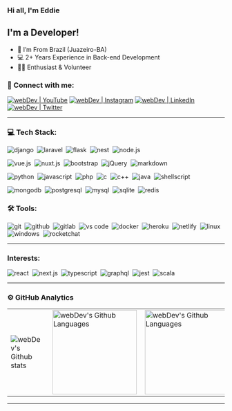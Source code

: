 ### Hi all, I'm Eddie

## I'm a Developer!

- 📍 I’m From Brazil (Juazeiro-BA)
- 💻 2+ Years Experience in Back-end Development
- 👨‍💻 Enthusiast & Volunteer

### 🤝 Connect with me:

[<img alt="webDev | YouTube" src="https://img.shields.io/badge/youtube-FF0000.svg?&style=for-the-badge&logo=youtube&logoColor=white" />][youtube]
[<img alt="webDev | Instagram" src="https://img.shields.io/badge/instagram-E4405F.svg?&style=for-the-badge&logo=instagram&logoColor=white" />][instagram]
[<img alt="webDev | LinkedIn" src="https://img.shields.io/badge/linkedin-0077B5.svg?&style=for-the-badge&logo=linkedin&logoColor=white" />][linkedin]
[<img alt="webDev | Twitter" src="https://img.shields.io/badge/twitter-1DA1F2.svg?&style=for-the-badge&logo=twitter&logoColor=white" />][twitter]


---

### 💻 Tech Stack:

<img alt="django" src="https://img.shields.io/badge/Django-092E20?style=for-the-badge&logo=django&logoColor=white" />&nbsp;
<img alt="laravel" src="https://img.shields.io/badge/Laravel-FF2D20?style=for-the-badge&logo=laravel&logoColor=white" />&nbsp;
<img alt="flask" src="https://img.shields.io/badge/Flask-000000?style=for-the-badge&logo=flask&logoColor=white" />&nbsp;
<img alt="nest" src="https://img.shields.io/badge/nestjs-%23E0234E.svg?style=for-the-badge&logo=nestjs&logoColor=white" />&nbsp;
<img alt="node.js" src="https://img.shields.io/badge/node.js-90C53F.svg?&style=for-the-badge&logo=node.js&logoColor=fff" />&nbsp;

<img alt="vue.js" src="https://img.shields.io/badge/Vue.js-35495E?style=for-the-badge&logo=vue.js&logoColor=4FC08D" />&nbsp;
<img alt="nuxt.js" src="https://img.shields.io/badge/Nuxt-002E3B?style=for-the-badge&logo=nuxtdotjs&logoColor=#00DC82" />&nbsp;
<img alt="bootstrap" src="https://img.shields.io/badge/bootstrap-7610F7.svg?&style=for-the-badge&logo=bootstrap&logoColor=fff" />&nbsp;
<img alt="jQuery" src="https://img.shields.io/badge/jQuery-0769AD?style=for-the-badge&logo=jquery&logoColor=white" />&nbsp;
<img alt="markdown" src="https://img.shields.io/badge/markdown-000.svg?&style=for-the-badge&logo=markdown&logoColor=fff" />&nbsp;

<img alt="python" src="https://img.shields.io/badge/Python-3776AB?style=for-the-badge&logo=python&logoColor=white" />&nbsp;
<img alt="javascript" src="https://img.shields.io/badge/javascript-323330.svg?&style=for-the-badge&logo=javascript&logoColor=F7DF1E" />&nbsp;
<img alt="php" src="https://img.shields.io/badge/PHP-777BB4?style=for-the-badge&logo=php&logoColor=white" />&nbsp;
<img alt="c" src="https://img.shields.io/badge/C-00599C?style=for-the-badge&logo=c&logoColor=white" />&nbsp;
<img alt="c++" src="https://img.shields.io/badge/C%2B%2B-00599C?style=for-the-badge&logo=c%2B%2B&logoColor=white" />&nbsp;
<img alt="java" src="https://img.shields.io/badge/Java-ED8B00?style=for-the-badge&logo=java&logoColor=white" />&nbsp;
<img alt="shellscript" src="https://img.shields.io/badge/Shell_Script-121011?style=for-the-badge&logo=gnu-bash&logoColor=white" />&nbsp;


<img alt="mongodb" src="https://img.shields.io/badge/mongodb-26A944.svg?&style=for-the-badge&logo=mongodb&logoColor=fff" />&nbsp;
<img alt="postgresql" src="https://img.shields.io/badge/PostgreSQL-316192?style=for-the-badge&logo=postgresql&logoColor=white" />&nbsp;
<img alt="mysql" src="https://img.shields.io/badge/MySQL-00000F?style=for-the-badge&logo=mysql&logoColor=white" />&nbsp;
<img alt="sqlite" src="https://img.shields.io/badge/SQLite-07405E?style=for-the-badge&logo=sqlite&logoColor=white" />&nbsp;
<img alt="redis" src="https://img.shields.io/badge/Redis-D9281A?style=for-the-badge&logo=redis&logoColor=white" />&nbsp;



### 🛠 Tools:

<img alt="git" src="https://img.shields.io/badge/git-F05033.svg?&style=for-the-badge&logo=git&logoColor=fff" />&nbsp;
<img alt="github" src="https://img.shields.io/badge/github-000.svg?&style=for-the-badge&logo=github&logoColor=fff" />&nbsp;
<img alt="gitlab" src="https://img.shields.io/badge/gitlab-380D75.svg?&style=for-the-badge&logo=gitlab&logoColor=fff" />&nbsp;
<img alt="vs code" src="https://img.shields.io/badge/vs code-007ACC.svg?&style=for-the-badge&logo=visual-studio-code&logoColor=fff" />&nbsp;
<img alt="docker" src="https://img.shields.io/badge/Docker-2496ED?style=for-the-badge&logo=docker&logoColor=white" />&nbsp;
<img alt="heroku" src="https://img.shields.io/badge/heroku-5920B1.svg?&style=for-the-badge&logo=heroku&logoColor=fff" />&nbsp;
<img alt="netlify" src="https://img.shields.io/badge/Netlify-00C7B7?style=for-the-badge&logo=netlify&logoColor=white" />&nbsp;
<img alt="linux" src="https://img.shields.io/badge/Linux-E34F26?style=for-the-badge&logo=linux&logoColor=black" />&nbsp;
<img alt="windows" src="https://img.shields.io/badge/Windows-017AD7?style=for-the-badge&logo=windows&logoColor=white" />&nbsp;
<img alt="rocketchat" src="https://img.shields.io/badge/Rocket.Chat-F5455C?style=for-the-badge&logo=rocket.chat&logoColor=white" />&nbsp;

---

### Interests:

<img alt="react" src="https://img.shields.io/badge/react-61DAFB.svg?&style=for-the-badge&logo=react&logoColor=fff" />&nbsp;
<img alt="next.js" src="https://img.shields.io/badge/next.js-000.svg?&style=for-the-badge&logo=next.js&logoColor=fff" />&nbsp;
<img alt="typescript" src="https://img.shields.io/badge/typescript-007ACC.svg?&style=for-the-badge&logo=typescript&logoColor=fff" />&nbsp;
<img alt="graphql" src="https://img.shields.io/badge/graphql-E10098.svg?&style=for-the-badge&logo=graphql&logoColor=fff" />&nbsp;
<img alt="jest" src="https://img.shields.io/badge/jest-C21325.svg?&style=for-the-badge&logo=jest&logoColor=fff" />&nbsp;
<img alt="scala" src="https://img.shields.io/badge/Scala-DC322F?style=for-the-badge&logo=scala&logoColor=white" />&nbsp;
<img alt="" src="" />&nbsp;
<img alt="" src="" />&nbsp;
<img alt="" src="" />&nbsp;






---

### ⚙️ GitHub Analytics

<table>
  <tr>
    <td>
      <img align="left" src="https://github-readme-streak-stats.herokuapp.com/?user=edwildson&theme=algolia" alt="webDev's Github stats" />
    </td>
    <td>
      <img height="195px" align="right" alt="webDev's Github Languages" src="https://github-readme-stats-eight-theta.vercel.app/api/top-langs/?username=edwildson&theme=algolia&layout=compact" />
    </td>
    <td>
      <img height="195px" align="right" alt="webDev's Github Languages" src="https://github-readme-stats.vercel.app/api?username=edwildson&theme=blue-green" />
    </td>
  </tr>
</table>

---


[youtube]: https://youtube.com/edwildson
[instagram]: https://instagram.com/edwildson
[linkedin]: https://linkedin.com/in/edwildson
[twitter]: https://twitter.com/edwildson
